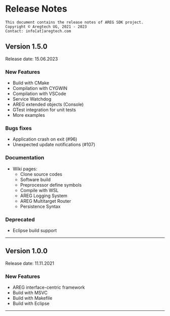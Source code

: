 # Release Notes

```
This document contains the release notes of AREG SDK project.
Copyright © Aregtech UG, 2021 - 2023
Contact: info[at]aregtech.com
```

## Version 1.5.0

Release date: 15.06.2023

### New Features
- Build with CMake
- Compilation with CYGWIN
- Compilation with VSCode
- Service Watchdog
- AREG extended objects (Console)
- GTest integration for unit tests
- More examples

### Bugs fixes
- Application crash on exit (#96)
- Unexpected update notifications (#107)


### Documentation
- Wiki pages:
   * Clone source codes
   * Software build
   * Preprocessor define symbols
   * Compile with WSL
   * AREG Logging System
   * AREG Multitarget Router
   * Persistence Syntax

### Deprecated
- Eclipse build support

---

## Version 1.0.0

Release date: 11.11.2021

### New Features
- AREG interface-centric framework
- Build with MSVC
- Build with Makefile
- Build with Eclipse

---

